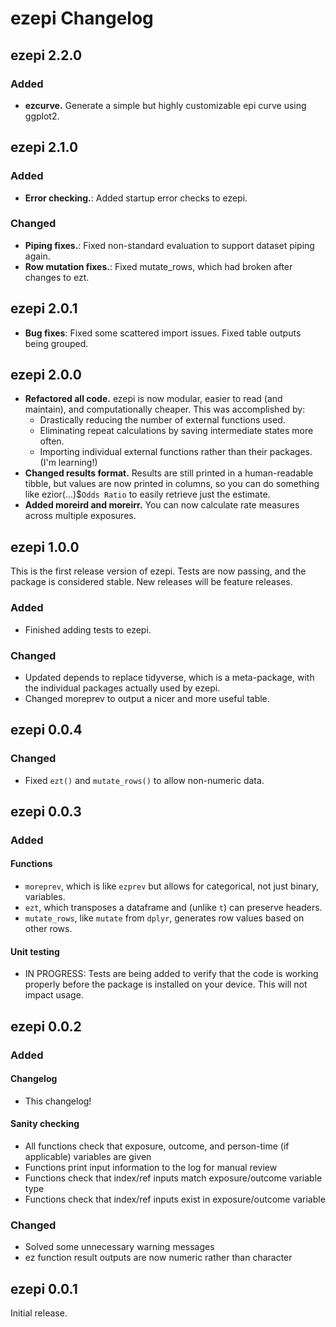 # ezepi Changelog

## ezepi 2.2.0

### Added

- **ezcurve.** Generate a simple but highly customizable epi curve using ggplot2.

## ezepi 2.1.0

### Added

- **Error checking.**: Added startup error checks to ezepi.

### Changed

- **Piping fixes.**: Fixed non-standard evaluation to support dataset piping again.
- **Row mutation fixes.**: Fixed mutate_rows, which had broken after changes to ezt.

## ezepi 2.0.1
- **Bug fixes**: Fixed some scattered import issues. Fixed table outputs being grouped.

## ezepi 2.0.0

- **Refactored all code.** ezepi is now modular, easier to read (and maintain), and computationally cheaper. This was accomplished by:
  - Drastically reducing the number of external functions used.
  - Eliminating repeat calculations by saving intermediate states more often.
  - Importing individual external functions rather than their packages. (I'm learning!)
- **Changed results format.** Results are still printed in a human-readable tibble, but values are now printed in columns, so you can do something like ezior(...)$`Odds Ratio` to easily retrieve just the estimate.
- **Added moreird and moreirr.** You can now calculate rate measures across multiple exposures.

## ezepi 1.0.0

This is the first release version of ezepi. Tests are now passing, and the package is considered stable. New releases will be feature releases.

### Added

- Finished adding tests to ezepi.

### Changed

- Updated depends to replace tidyverse, which is a meta-package, with the individual packages actually used by ezepi.
- Changed moreprev to output a nicer and more useful table.

## ezepi 0.0.4

### Changed

- Fixed `ezt()` and `mutate_rows()` to allow non-numeric data.

## ezepi 0.0.3

### Added

#### Functions
- `moreprev`, which is like `ezprev` but allows for categorical, not just binary, variables.
- `ezt`, which transposes a dataframe and (unlike `t`) can preserve headers.
- `mutate_rows`, like `mutate` from `dplyr`, generates row values based on other rows.

#### Unit testing
- IN PROGRESS: Tests are being added to verify that the code is working properly before the package is installed on your device. This will not impact usage.

## ezepi 0.0.2

### Added

#### Changelog

- This changelog!

#### Sanity checking

- All functions check that exposure, outcome, and person-time (if applicable) variables are given
- Functions print input information to the log for manual review
- Functions check that index/ref inputs match exposure/outcome variable type
- Functions check that index/ref inputs exist in exposure/outcome variable

### Changed

- Solved some unnecessary warning messages
- ez function result outputs are now numeric rather than character

## ezepi 0.0.1

Initial release.
